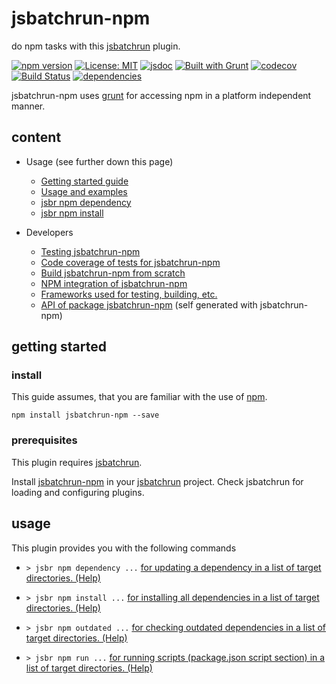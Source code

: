 # jsbatchrun-npm #

do npm tasks with this [jsbatchrun](https://www.npmjs.com/package/jsbatchrun) plugin.

[![npm version](https://img.shields.io/npm/v/jsbatchrun-npm?color=blue)](https://www.npmjs.com/package/jsbatchrun-npm)
[![License: MIT](https://img.shields.io/badge/License-MIT-blue.svg)](https://opensource.org/licenses/MIT)
[![jsdoc](https://img.shields.io/static/v1?label=jsdoc&message=%20api%20&color=blue)](https://jsdoc.app/)
[![Built with Grunt](https://cdn.gruntjs.com/builtwith.svg)](https://gruntjs.com/)
[![codecov](https://codecov.io/gh/db-developer/jsbatchrun-npm/branch/master/graph/badge.svg)](https://codecov.io/gh/db-developer/jsbatchrun-npm)
[![Build Status](https://travis-ci.com/db-developer/jsbatchrun-npm.svg?branch=master)](https://travis-ci.com/db-developer/jsbatchrun-npm)
[![dependencies](https://david-dm.org/db-developer/jsbatchrun-npm.svg)](https://david-dm.org/)

jsbatchrun-npm uses [grunt](https://gruntjs.com/) for accessing npm in a platform independent manner.

## content ##

* Usage (see further down this page)
  * [Getting started guide](#getting-started)
  * [Usage and examples](#usage)
  * [jsbr npm dependency](docs/npm.dependency.md)
  * [jsbr npm install](docs/npm.install.md)

* Developers
  * [Testing jsbatchrun-npm](docs/grunt.md#testing)
  * [Code coverage of tests for jsbatchrun-npm](docs/grunt.md#code-coverage)
  * [Build jsbatchrun-npm from scratch](docs/grunt.md#building)
  * [NPM integration of jsbatchrun-npm](docs/grunt.md#npm_integration)
  * [Frameworks used for testing, building, etc.](docs/frameworks.md)
  * [API of package jsbatchrun-npm](docs/api.index.md) (self generated with jsbatchrun-npm)

## getting started ##

### install ###

This guide assumes, that you are familiar with the use of [npm](https://npmjs.com "Homepage of npm").  

<code>npm install jsbatchrun-npm --save</code>

### prerequisites ###

This plugin requires [jsbatchrun](https://www.npmjs.com/package/jsbatchrun).  

Install [jsbatchrun-npm]() in your [jsbatchrun](https://www.npmjs.com/package/jsbatchrun)
project. Check jsbatchrun for loading and configuring plugins.

## usage ##

This plugin provides you with the following commands

* <code>&gt; jsbr npm dependency ...</code> [for updating a dependency in a list of target
  directories. (Help)](docs/npm.dependency.md)

* <code>&gt; jsbr npm install ...</code> [for installing all dependencies in a list of target
  directories. (Help)](docs/npm.dependency.md)

* <code>&gt; jsbr npm outdated ...</code> [for checking outdated dependencies in a list of target
  directories. (Help)](docs/npm.outdated.md)

* <code>&gt; jsbr npm run ...</code> [for running scripts (package.json script section) in a list of target
  directories. (Help)](docs/npm.run.md)
